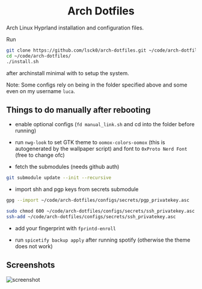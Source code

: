 <div align="center">
  <h1>Arch Dotfiles</h1>
</div>

Arch Linux Hyprland installation and configuration files.

Run

```bash
git clone https://github.com/lsck0/arch-dotfiles.git ~/code/arch-dotfiles/
cd ~/code/arch-dotfiles/
./install.sh
```

after archinstall minimal with to setup the system.

Note: Some configs rely on being in the folder specified above and some even on my username `luca`.

## Things to do manually after rebooting

- enable optional configs (`fd manual_link.sh` and cd into the folder before running)

- run `nwg-look` to set GTK theme to `oomox-colors-oomox` (this is autogenerated by the wallpaper script)
  and font to `0xProto Nerd Font` (free to change ofc)

- fetch the submodules (needs github auth)

```bash
git submodule update --init --recursive
```

- import shh and pgp keys from secrets submodule

```bash
gpg --import ~/code/arch-dotfiles/configs/secrets/pgp_privatekey.asc

sudo chmod 600 ~/code/arch-dotfiles/configs/secrets/ssh_privatekey.asc
ssh-add ~/code/arch-dotfiles/configs/secrets/ssh_privatekey.asc
```

- add your fingerprint with `fprintd-enroll`

- run `spicetify backup apply` after running spotify (otherwise the theme does not work)

## Screenshots

![screenshot](https://raw.githubusercontent.com/lsck0/arch-dotfiles/master/showcase/showcase1.png)
